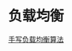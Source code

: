 # 负载均衡

[手写负载均衡算法](https://mp.weixin.qq.com/s?__biz=MjM5NzMyMjAwMA==&mid=2651488837&idx=1&sn=40a59c9ed17dbe8dff945145190e5020&chksm=bd25ee3a8a52672c164956f296a781cbf0a3f5e0445d36fa640e9366de108ddda3320bd9e030&mpshare=1&scene=23&srcid=0730tYyzz7816L0EtEEByIqz&sharer_sharetime=1596106223929&sharer_shareid=5e9a66a8e88b75ba906c413be7d38579%23rd)



